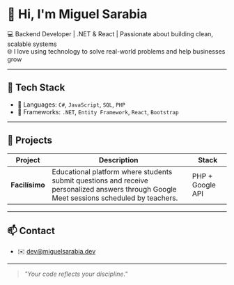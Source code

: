 # 👋 Hi, I'm Miguel Sarabia

💻 Backend Developer | .NET & React | Passionate about building clean, scalable systems  
🌐 I love using technology to solve real-world problems and help businesses grow

---

## 🔧 Tech Stack

- 🧠 Languages: `C#`, `JavaScript`, `SQL`, `PHP`
- 💼 Frameworks: `.NET`, `Entity Framework`, `React`, `Bootstrap`

---

## 🚀 Projects

| Project | Description | Stack |
|--------|-------------|-------|
| **Facilísimo** | Educational platform where students submit questions and receive personalized answers through Google Meet sessions scheduled by teachers. | PHP + Google API |


---

## 📫 Contact

- ✉️ dev@miguelsarabia.dev  

---
> *"Your code reflects your discipline."*

